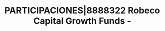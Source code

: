 ---
layout: asset
title: PARTICIPACIONES|8888322 Robeco Capital Growth Funds -
isin: LU1840769696
---